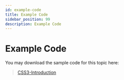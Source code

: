 ```yaml
---
id: example-code
title: Example Code
sidebar_position: 99
description: Example Code
---
```


# Example Code

You may download the sample code for this topic here:

> [CSS3-Introduction](https://github.com/WPFoundations-Examples/CSS3-Introduction)
